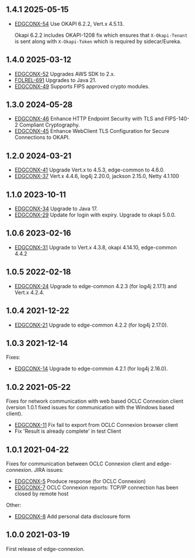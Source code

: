 ## 1.4.1 2025-05-15

* [EDGCONX-54](https://issues.folio.org/browse/EDGCONX-54) Use OKAPI 6.2.2, Vert.x 4.5.13.

  Okapi 6.2.2 includes OKAPI-1208 fix which ensures that `X-Okapi-Tenant`
  is sent along with `X-Okapi-Token` which is required by sidecar/Eureka.

## 1.4.0 2025-03-12

* [EDGCONX-52](https://issues.folio.org/browse/EDGCONX-52) Upgrades AWS SDK to 2.x.
* [FOLREL-691](https://issues.folio.org/browse/FOLREL-691) Upgrades to Java 21.
* [EDGCONX-49](https://issues.folio.org/browse/EDGCONX-49) Supports FIPS approved crypto modules.


## 1.3.0 2024-05-28

* [EDGCONX-46](https://issues.folio.org/browse/EDGCONX-46) Enhance HTTP Endpoint Security with TLS and FIPS-140-2 Compliant Cryptography.
* [EDGCONX-45](https://issues.folio.org/browse/EDGCONX-45) Enhance WebClient TLS Configuration for Secure Connections to OKAPI.

## 1.2.0 2024-03-21

* [EDGCONX-41](https://issues.folio.org/browse/EDGCONX-41) Upgrade Vert.x to 4.5.3, edge-common to 4.6.0.
* [EDGCONX-37](https://issues.folio.org/browse/EDGCONX-41) Vert.x 4.4.6, log4j 2.20.0, jackson 2.15.0, Netty 4.1.100

## 1.1.0 2023-10-11

* [EDGCONX-34](https://issues.folio.org/browse/EDGCONX-34) Upgrade to Java 17.
* [EDGCONX-29](https://issues.folio.org/browse/EDGCONX-29) Update for login with expiry. Upgrade to okapi 5.0.0.

## 1.0.6 2023-02-16

* [EDGCONX-31](https://issues.folio.org/browse/EDGCONX-31) Upgrade to Vert.x 4.3.8, okapi 4.14.10, edge-common 4.4.2

## 1.0.5 2022-02-18

* [EDGCONX-24](https://issues.folio.org/browse/EDGCONX-24) Upgrade to edge-common 4.2.3 (for log4j 2.17.1) and Vert.x 4.2.4.

## 1.0.4 2021-12-22

* [EDGCONX-21](https://issues.folio.org/browse/EDGCONX-21) Upgrade to edge-common 4.2.2 (for log4j 2.17.0).

## 1.0.3 2021-12-14

Fixes:

* [EDGCONX-14](https://issues.folio.org/browse/EDGCONX-14) Upgrade to edge-common 4.2.1 (for log4j 2.16.0).

## 1.0.2 2021-05-22

Fixes for network communication with web based OCLC Connexion client
(version 1.0.1 fixed issues for communication with the Windows based
client).

* [EDGCONX-11](https://issues.folio.org/browse/EDGCONX-11) Fix fail to export from OCLC Connexion browser client
* Fix 'Result is already complete' in test Client

## 1.0.1 2021-04-22

Fixes for communication between OCLC Connexion client and edge-connexion. JIRA issues:

* [EDGCONX-5](https://issues.folio.org/browse/EDGCONX-5) Produce response (for OCLC Connexion)
* [EDGCONX-7](https://issues.folio.org/browse/EDGCONX-7) OCLC Connexion reports: TCP/IP connection has been closed by remote host

Other:

* [EDGCONX-8](https://issues.folio.org/browse/EDGCONX-8) Add personal data disclosure form

## 1.0.0 2021-03-19

First release of edge-connexion.


